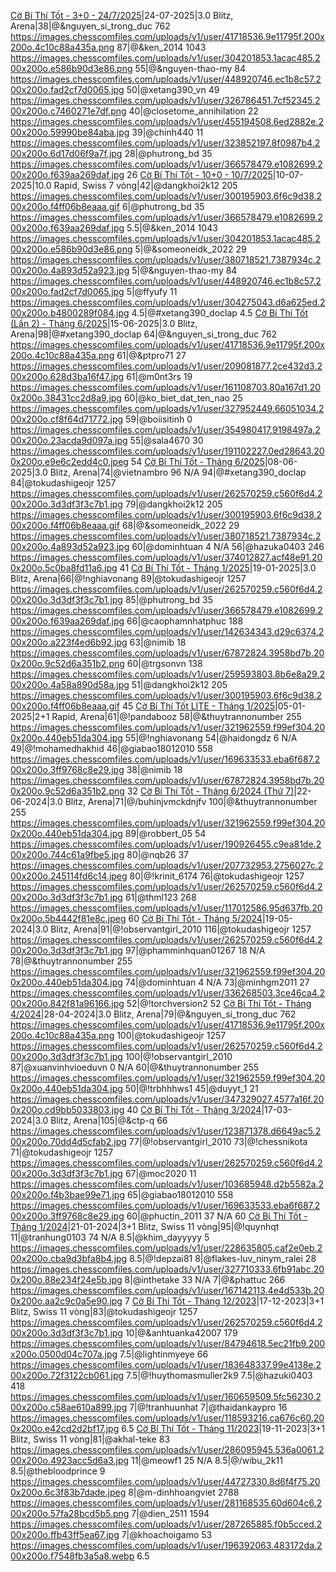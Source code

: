 <a href="https://www.chess.com/tournament/live/arena/c-b-th-tt--30--2472025-4332843" target="_top">Cờ Bí Thí Tốt - 3+0 - 24/7/2025</a>|24-07-2025|3.0 Blitz, Arena|38|@&nguyen_si_trong_duc 762 https://images.chesscomfiles.com/uploads/v1/user/41718536.9e11795f.200x200o.4c10c88a435a.png 87|@&ken_2014 1043 https://images.chesscomfiles.com/uploads/v1/user/304201853.1acac485.200x200o.e586b90d3e86.png 55|@&nguyen-thao-my 84 https://images.chesscomfiles.com/uploads/v1/user/448920746.ec1b8c57.200x200o.fad2cf7d0065.jpg 50|@xetang390_vn 49 https://images.chesscomfiles.com/uploads/v1/user/326786451.7cf52345.200x200o.c7460271e7df.png 40|@closetome_annihilation 22 https://images.chesscomfiles.com/uploads/v1/user/455194508.6ed2882e.200x200o.59990be84aba.jpg 39|@chinh440 11 https://images.chesscomfiles.com/uploads/v1/user/323852197.8f0987b4.200x200o.6d17d06f9a7f.jpg 28|@phutrong_bd 35 https://images.chesscomfiles.com/uploads/v1/user/366578479.e1082699.200x200o.f639aa269daf.jpg 26
<a href="https://www.chess.com/tournament/live/c-b-th-tt--100--1072025-5792195" target="_top">Cờ Bí Thí Tốt - 10+0 - 10/7/2025</a>|10-07-2025|10.0 Rapid, Swiss 7 vòng|42|@dangkhoi2k12 205 https://images.chesscomfiles.com/uploads/v1/user/300195903.6f6c9d38.200x200o.f4ff06b8eaaa.gif 6|@phutrong_bd 35 https://images.chesscomfiles.com/uploads/v1/user/366578479.e1082699.200x200o.f639aa269daf.jpg 5.5|@&ken_2014 1043 https://images.chesscomfiles.com/uploads/v1/user/304201853.1acac485.200x200o.e586b90d3e86.png 5|@&someoneidk_2022 29 https://images.chesscomfiles.com/uploads/v1/user/380718521.7387934c.200x200o.4a893d52a923.jpg 5|@&nguyen-thao-my 84 https://images.chesscomfiles.com/uploads/v1/user/448920746.ec1b8c57.200x200o.fad2cf7d0065.jpg 5|@ffyufy 11 https://images.chesscomfiles.com/uploads/v1/user/304275043.d6a625ed.200x200o.b4800289f084.jpg 4.5|@#xetang390_doclap 4.5
<a href="https://www.chess.com/tournament/live/arena/c-b-th-tt-ln-2--thng-62025-4283921" target="_top">Cờ Bí Thí Tốt (Lần 2) - Tháng 6/2025</a>|15-06-2025|3.0 Blitz, Arena|98|@#xetang390_doclap 64|@&nguyen_si_trong_duc 762 https://images.chesscomfiles.com/uploads/v1/user/41718536.9e11795f.200x200o.4c10c88a435a.png 61|@&ptpro71 27 https://images.chesscomfiles.com/uploads/v1/user/209081877.2ce432d3.200x200o.628d3ba16f47.jpg 61|@m0nt3rs 19 https://images.chesscomfiles.com/uploads/v1/user/161108703.80a167d1.200x200o.38431cc2d8a9.jpg 60|@ko_biet_dat_ten_nao 25 https://images.chesscomfiles.com/uploads/v1/user/327952449.66051034.200x200o.cf8f64d71772.jpg 59|@boiisitinh 0 https://images.chesscomfiles.com/uploads/v1/user/354980417.9198497a.200x200o.23acda9d097a.jpg 55|@sala4670 30 https://images.chesscomfiles.com/uploads/v1/user/191102227.0ed28643.200x200o.e9e6c2edd4c0.jpeg 54
<a href="https://www.chess.com/tournament/live/arena/c-b-th-tt--thng-62025-4267431" target="_top">Cờ Bí Thí Tốt - Tháng 6/2025</a>|08-06-2025|3.0 Blitz, Arena|74|@vietnambro 96 N/A 94|@#xetang390_doclap 84|@tokudashigeojr 1257 https://images.chesscomfiles.com/uploads/v1/user/262570259.c560f6d4.200x200o.3d3df3f3c7b1.jpg 79|@dangkhoi2k12 205 https://images.chesscomfiles.com/uploads/v1/user/300195903.6f6c9d38.200x200o.f4ff06b8eaaa.gif 68|@&someoneidk_2022 29 https://images.chesscomfiles.com/uploads/v1/user/380718521.7387934c.200x200o.4a893d52a923.jpg 60|@dominhtuan 4 N/A 56|@hazuka0403 246 https://images.chesscomfiles.com/uploads/v1/user/374012827.acf48e91.200x200o.5c0ba8fd11a6.jpg 41
<a href="https://www.chess.com/tournament/live/arena/c-b-th-tt--thng-12025-3948057" target="_top">Cờ Bí Thí Tốt - Tháng 1/2025</a>|19-01-2025|3.0 Blitz, Arena|66|@!nghiavonang 89|@tokudashigeojr 1257 https://images.chesscomfiles.com/uploads/v1/user/262570259.c560f6d4.200x200o.3d3df3f3c7b1.jpg 85|@phutrong_bd 35 https://images.chesscomfiles.com/uploads/v1/user/366578479.e1082699.200x200o.f639aa269daf.jpg 66|@caophamnhatphuc 188 https://images.chesscomfiles.com/uploads/v1/user/142634343.d29c6374.200x200o.a223f4ed6b92.jpg 63|@nimib 18 https://images.chesscomfiles.com/uploads/v1/user/67872824.3958bd7b.200x200o.9c52d6a351b2.png 60|@trgsonvn 138 https://images.chesscomfiles.com/uploads/v1/user/259593803.8b6e8a29.200x200o.4a58a890d58a.jpg 51|@dangkhoi2k12 205 https://images.chesscomfiles.com/uploads/v1/user/300195903.6f6c9d38.200x200o.f4ff06b8eaaa.gif 45
<a href="https://www.chess.com/tournament/live/arena/c-b-th-tt-lite--thng-12025-3921683" target="_top">Cờ Bí Thí Tốt LITE - Tháng 1/2025</a>|05-01-2025|2+1 Rapid, Arena|61|@!pandabooz 58|@&thuytrannonumber 255 https://images.chesscomfiles.com/uploads/v1/user/321962559.f99ef304.200x200o.440eb51da304.jpg 55|@!nghiavonang 54|@haidongdz 6 N/A 49|@!mohamedhakhid 46|@giabao18012010 558 https://images.chesscomfiles.com/uploads/v1/user/169633533.eba6f687.200x200o.3ff9768c8e29.jpg 38|@nimib 18 https://images.chesscomfiles.com/uploads/v1/user/67872824.3958bd7b.200x200o.9c52d6a351b2.png 32
<a href="https://www.chess.com/tournament/live/arena/c-b-th-tt--thng-62024-th-7-3463795" target="_top">Cờ Bí Thí Tốt - Tháng 6/2024 (Thứ 7)</a>|22-06-2024|3.0 Blitz, Arena|71|@/buhinjvmckdnjfv 100|@&thuytrannonumber 255 https://images.chesscomfiles.com/uploads/v1/user/321962559.f99ef304.200x200o.440eb51da304.jpg 89|@robbert_05 54 https://images.chesscomfiles.com/uploads/v1/user/190926455.c9ea81de.200x200o.744c61a9fbe5.jpg 80|@nqb26 37 https://images.chesscomfiles.com/uploads/v1/user/207732953.2756027c.200x200o.245114fd6c14.jpeg 80|@!krinit_6174 76|@tokudashigeojr 1257 https://images.chesscomfiles.com/uploads/v1/user/262570259.c560f6d4.200x200o.3d3df3f3c7b1.jpg 61|@thml123 268 https://images.chesscomfiles.com/uploads/v1/user/117012586.95d637fb.200x200o.5b4442f81e8c.jpeg 60
<a href="https://www.chess.com/tournament/live/arena/c-b-th-tt--thng-52024-3394346" target="_top">Cờ Bí Thí Tốt - Tháng 5/2024</a>|19-05-2024|3.0 Blitz, Arena|91|@!observantgirl_2010 116|@tokudashigeojr 1257 https://images.chesscomfiles.com/uploads/v1/user/262570259.c560f6d4.200x200o.3d3df3f3c7b1.jpg 97|@phamminhquan01267 18 N/A 78|@&thuytrannonumber 255 https://images.chesscomfiles.com/uploads/v1/user/321962559.f99ef304.200x200o.440eb51da304.jpg 74|@dominhtuan 4 N/A 73|@minhgm2011 27 https://images.chesscomfiles.com/uploads/v1/user/336268503.3ce46ca4.200x200o.842f81a96166.jpg 52|@!torchversion2 52
<a href="https://www.chess.com/tournament/live/arena/c-b-th-tt--thng-42024-3341354" target="_top">Cờ Bí Thí Tốt - Tháng 4/2024</a>|28-04-2024|3.0 Blitz, Arena|79|@&nguyen_si_trong_duc 762 https://images.chesscomfiles.com/uploads/v1/user/41718536.9e11795f.200x200o.4c10c88a435a.png 100|@tokudashigeojr 1257 https://images.chesscomfiles.com/uploads/v1/user/262570259.c560f6d4.200x200o.3d3df3f3c7b1.jpg 100|@!observantgirl_2010 87|@xuanvinhvioeduvn 0 N/A 60|@&thuytrannonumber 255 https://images.chesscomfiles.com/uploads/v1/user/321962559.f99ef304.200x200o.440eb51da304.jpg 50|@!trbhhhws1 45|@duyyt_1 21 https://images.chesscomfiles.com/uploads/v1/user/347329027.4577a16f.200x200o.cd9bb5033803.jpg 40
<a href="https://www.chess.com/tournament/live/arena/c-b-th-tt--thng-32024-3264849" target="_top">Cờ Bí Thí Tốt - Tháng 3/2024</a>|17-03-2024|3.0 Blitz, Arena|105|@&ctp-q 66 https://images.chesscomfiles.com/uploads/v1/user/123871378.d6649ac5.200x200o.70dd4d5cfab2.jpg 77|@!observantgirl_2010 73|@!chessnikota 71|@tokudashigeojr 1257 https://images.chesscomfiles.com/uploads/v1/user/262570259.c560f6d4.200x200o.3d3df3f3c7b1.jpg 67|@moc2020 11 https://images.chesscomfiles.com/uploads/v1/user/103685948.d2b5582a.200x200o.f4b3bae99e71.jpg 65|@giabao18012010 558 https://images.chesscomfiles.com/uploads/v1/user/169633533.eba6f687.200x200o.3ff9768c8e29.jpg 60|@phuctin_2011 37 N/A 60
<a href="https://www.chess.com/tournament/live/c-b-th-tt--thng-12024-4519695" target="_top">Cờ Bí Thí Tốt - Tháng 1/2024</a>|21-01-2024|3+1 Blitz, Swiss 11 vòng|95|@!quynhqt 11|@tranhung0103 74 N/A 8.5|@khim_dayyyyy 5 https://images.chesscomfiles.com/uploads/v1/user/228635805.caf2e0eb.200x200o.cba9d3bfa8b4.jpg 8.5|@!depzai81 8|@flakes-luv_ninym_ralei 28 https://images.chesscomfiles.com/uploads/v1/user/327710333.6fb91abc.200x200o.88e234f24e5b.jpg 8|@inthetake 33 N/A 7|@&phattuc 266 https://images.chesscomfiles.com/uploads/v1/user/167142113.4e4d533b.200x200o.aa2c9c0a5e90.jpg 7
<a href="https://www.chess.com/tournament/live/c-b-th-tt---thng-122023-4451780" target="_top">Cờ Bí Thí Tốt - Tháng 12/2023</a>|17-12-2023|3+1 Blitz, Swiss 11 vòng|83|@tokudashigeojr 1257 https://images.chesscomfiles.com/uploads/v1/user/262570259.c560f6d4.200x200o.3d3df3f3c7b1.jpg 10|@&anhtuanka42007 179 https://images.chesscomfiles.com/uploads/v1/user/84794618.5ec21fb9.200x200o.0500d04c707a.jpg 7.5|@lightinmyeye 66 https://images.chesscomfiles.com/uploads/v1/user/183648337.99e4138e.200x200o.72f3122cb061.jpg 7.5|@!huythomasmuller2k9 7.5|@hazuki0403 418 https://images.chesscomfiles.com/uploads/v1/user/160659509.5fc56230.200x200o.c58ae610a899.jpg 7|@!tranhuunhat 7|@thaidankaypro 16 https://images.chesscomfiles.com/uploads/v1/user/118593216.ca676c60.200x200o.e42cd2d2bf17.jpg 6.5
<a href="https://www.chess.com/tournament/live/c-b-th-tt---thng-112023-4388644" target="_top">Cờ Bí Thí Tốt - Tháng 11/2023</a>|19-11-2023|3+1 Blitz, Swiss 11 vòng|81|@akhal-teke 83 https://images.chesscomfiles.com/uploads/v1/user/286095945.536a0061.200x200o.4923acc5d6a3.jpg 11|@meowf1 25 N/A 8.5|@/wibu_2k11 8.5|@thebloodprince 9 https://images.chesscomfiles.com/uploads/v1/user/44727330.8d6f4f75.200x200o.6c3f83b7dade.jpeg 8|@m-dinhhoangviet 2788 https://images.chesscomfiles.com/uploads/v1/user/281168535.60d604c6.200x200o.57fa28bcd5b5.png 7|@dien_2511 1594 https://images.chesscomfiles.com/uploads/v1/user/287265885.f0b5cced.200x200o.ffb43ff5ea67.jpg 7|@khoachoigamo 53 https://images.chesscomfiles.com/uploads/v1/user/196392063.483172da.200x200o.f7548fb3a5a8.webp 6.5
